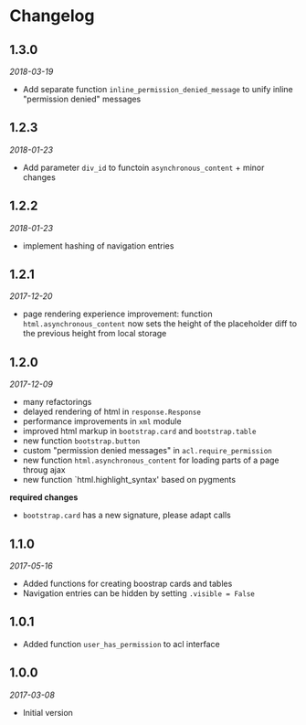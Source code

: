 # Changelog

## 1.3.0
*2018-03-19*

- Add separate function `inline_permission_denied_message` to unify inline "permission denied" messages


## 1.2.3
*2018-01-23*

- Add parameter `div_id` to functoin `asynchronous_content` + minor changes


## 1.2.2
*2018-01-23*

- implement hashing of navigation entries 


## 1.2.1
*2017-12-20*

- page rendering experience improvement: function `html.asynchronous_content` now sets the height of the placeholder diff to the previous height from local storage


## 1.2.0
*2017-12-09*

- many refactorings
- delayed rendering of html in `response.Response`
- performance improvements in `xml` module
- improved html markup in `bootstrap.card` and `bootstrap.table`
- new function `bootstrap.button`
- custom "permission denied messages" in `acl.require_permission`
- new function `html.asynchronous_content` for loading parts of a page throug ajax
- new function `html.highlight_syntax' based on pygments

**required changes**

- `bootstrap.card` has a new signature, please adapt calls


## 1.1.0
*2017-05-16* 

- Added functions for creating boostrap cards and tables
- Navigation entries can be hidden by setting `.visible = False`


## 1.0.1

- Added function `user_has_permission` to acl interface


## 1.0.0
*2017-03-08* 

- Initial version

